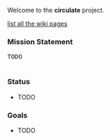 Welcome to the **circulate** project.

[list all the wiki pages](http://code.google.com/p/circulate/w/list)

### Mission Statement ###

<pre>
TODO<br>
</pre>

### Status ###

  * TODO

### Goals ###

  * TODO